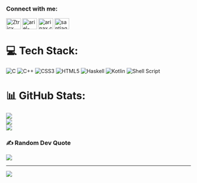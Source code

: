 
<h3 align="left">Connect with me:</h3>
<p align="left">
<a href="https://twitter.com/Ztricx" target="blank"><img align="center" src="https://raw.githubusercontent.com/rahuldkjain/github-profile-readme-generator/master/src/images/icons/Social/twitter.svg" alt="Ztricx" height="30" width="40" /></a>
<a href="https://linkedin.com/in/ariel-santiago-canseco-santos" target="blank"><img align="center" src="https://raw.githubusercontent.com/rahuldkjain/github-profile-readme-generator/master/src/images/icons/Social/linked-in-alt.svg" alt="ariel-santiago-canseco-santos" height="30" width="40" /></a>
<a href="https://instagram.com/arinax.cpp" target="blank"><img align="center" src="https://raw.githubusercontent.com/rahuldkjain/github-profile-readme-generator/master/src/images/icons/Social/instagram.svg" alt="arinax.cpp" height="30" width="40" /></a>
<a href="https://discord.gg/santiago.canseco" target="blank"><img align="center" src="https://raw.githubusercontent.com/rahuldkjain/github-profile-readme-generator/master/src/images/icons/Social/discord.svg" alt="santiago.canseco" height="30" width="40" /></a>
</p>

# 💻 Tech Stack:
![C](https://img.shields.io/badge/c-%2300599C.svg?style=for-the-badge&logo=c&logoColor=white) ![C++](https://img.shields.io/badge/c++-%2300599C.svg?style=for-the-badge&logo=c%2B%2B&logoColor=white) ![CSS3](https://img.shields.io/badge/css3-%231572B6.svg?style=for-the-badge&logo=css3&logoColor=white) ![HTML5](https://img.shields.io/badge/html5-%23E34F26.svg?style=for-the-badge&logo=html5&logoColor=white) ![Haskell](https://img.shields.io/badge/Haskell-5e5086?style=for-the-badge&logo=haskell&logoColor=white) ![Kotlin](https://img.shields.io/badge/kotlin-%237F52FF.svg?style=for-the-badge&logo=kotlin&logoColor=white) ![Shell Script](https://img.shields.io/badge/shell_script-%23121011.svg?style=for-the-badge&logo=gnu-bash&logoColor=white)
# 📊 GitHub Stats:
![](https://github-readme-stats.vercel.app/api?username=rxhdf&theme=merko&hide_border=false&include_all_commits=true&count_private=true)<br/>
![](https://github-readme-streak-stats.herokuapp.com/?user=rxhdf&theme=merko&hide_border=false)<br/>
![](https://github-readme-stats.vercel.app/api/top-langs/?username=rxhdf&theme=merko&hide_border=false&include_all_commits=true&count_private=true&layout=compact)

### ✍️ Random Dev Quote
![](https://quotes-github-readme.vercel.app/api?type=horizontal&theme=merko)

---
[![](https://visitcount.itsvg.in/api?id=rxhdf&icon=0&color=6)](https://visitcount.itsvg.in)

<!-- Proudly created with GPRM ( https://gprm.itsvg.in ) -->
